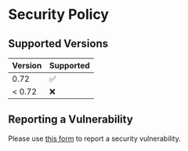 # Security Policy

## Supported Versions

| Version | Supported          |
|---------| ------------------ |
| 0.72    | :white_check_mark: |
| < 0.72  | :x:                |

## Reporting a Vulnerability

Please use [this form](https://github.com/vacanza/holidays/security/advisories/new) to report a security vulnerability.
